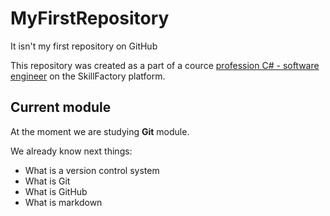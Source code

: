 # MyFirstRepository
It isn't my first repository on GitHub

This repository was created as a part of a cource [profession C# - software engineer](https://skillfactory.ru/csharp) on the SkillFactory platform.

## Current module
At the moment we are studying **Git** module.

We already know next things:
* What is a version control system 
* What is Git
* What is GitHub
* What is markdown
